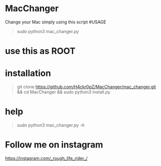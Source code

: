 # MacChanger
Change your Mac simply using this script
#USAGE
> sudo python3 mac_changer.py
# use this as ROOT 
# installation
> git clone https://github.com/H4ckr0pZ/MacChanger/mac_changer.git && 
> cd MacChanger && 
> sudo python3 install.py
# help
> sudo python3 mac_changer.py -h
# Follow me on instagram
https://instagram.com/_rough_life_rider_/
